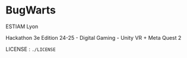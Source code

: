 # BugWarts

ESTIAM Lyon

Hackathon 3e Edition 24-25 - Digital Gaming - Unity VR + Meta Quest 2

LICENSE : `./LICENSE`
